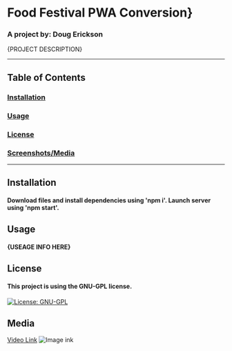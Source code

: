 
  # Food Festival PWA Conversion}

  ### A project by: Doug Erickson 

  {PROJECT DESCRIPTION}

  ---
  ## Table of Contents
  ### [Installation](#installation)
  ### [Usage](#usage)
  ### [License](#license)
  ### [Screenshots/Media](#media)
  ---
  ## Installation
  #### Download files and install dependencies using 'npm i'. Launch server using 'npm start'.


  ## Usage
  #### {USEAGE INFO HERE}


  ## License
  #### This project is using the GNU-GPL license.
  [![License: GNU-GPL](https://crimsondrac1.github.io/Portfolio/assets/images/gnu-gpl.png)](https://www.gnu.org/licenses/gpl-3.0.en.html)

  ## Media
[Video Link](./Demo01.mp4)
![Image ink](./screenshot01.jpg)
